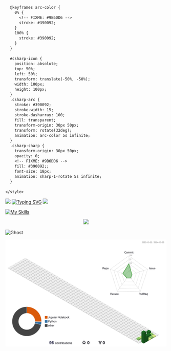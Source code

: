 
<svg xmlns="http://www.w3.org/2000/svg" viewBox="-12 20 88 60" id="csharp-icon">
  <defs>
    <style>
      @keyframes sharp-1-rotate {
        40% {
          transform: rotate(720deg);
          opacity: 1;
        }
        80% {
          transform: rotate(720deg) translateX(22px) scale(1);
          opacity: 1;
        }
        90% {
          transform: rotate(720deg) translateX(22px) scale(1.4);
          opacity: 1;
        }
        100% {
          transform: rotate(720deg) translateX(22px) scale(1.4);
          opacity: 0;
          fill: #390092;
        }
      }

      @keyframes arc-color {
        0% {
          <!-- FIXME: #9B6DD6 -->
          stroke: #390092;
        }
        100% {
          stroke: #390092;
        }
      }

      #csharp-icon {
        position: absolute;
        top: 50%;
        left: 50%;
        transform: translate(-50%, -50%);
        width: 100px;
        height: 100px;
      }
      .csharp-arc {
        stroke: #390092;
        stroke-width: 15;
        stroke-dasharray: 100;
        fill: transparent;
        transform-origin: 30px 50px;
        transform: rotate(32deg);
        animation: arc-color 5s infinite;
      }
      .csharp-sharp {
        transform-origin: 30px 50px;
        opacity: 0;
        <!-- FIXME: #9B6DD6 -->
        fill: #390092;;
        font-size: 18px;
        animation: sharp-1-rotate 5s infinite;
      }
      
    </style>
  </defs>
  <circle class="csharp-arc" cx="30" cy="50" r="20"></circle>
  <g class="csharp-sharp">
    <rect x="25" y="46" width="10" height="2"></rect>
    <rect x="24.5" y="51" width="10" height="2"></rect>
    <path d="M27.5 42 L 26 57 L 28 57 L 29.5 42 Z"></path>
    <path d="M31.5 42 L 30 57 L 32 57 L 33.5 42 Z"></path>
  </g>
  <!-- <text x="26" y="56" class="csharp-sharp">#</text> -->
</svg>
<img src="https://img.shields.io/badge/Python-3DDC84?style=flat-square&logo=Python&logoColor=blue&fontColor=yellow"/>
<a href="https://git.io/typing-svg"><img src="https://readme-typing-svg.demolab.com?font=Fira+Code&pause=1000&color=D260F7&width=435&lines=Python+Backend+Developer" alt="Typing SVG" /></a>

<img src="https://img.shields.io/badge/Android-3DDC84?style=flat-square&logo=Android&logoColor=white"/>


[![My Skills](https://skillicons.dev/icons?i=js,html,css,wasm)](https://skillicons.dev)


<p align="center">
  <a href="https://skillicons.dev">
    <img src="https://skillicons.dev/icons?i=git,kubernetes,docker,c,vim" />
  </a>
</p>

<img src="https://raw.githubusercontent.com/Tarikul-Islam-Anik/Animated-Fluent-Emojis/master/Emojis/Smilies/Ghost.png" alt="Ghost" width="25" height="25" />




	  
                    






<p align="center" >
	<picture>
	  <source media="(prefers-color-scheme: dark)"  srcset="https://raw.githubusercontent.com/pommemango071/pommemango071/output-3d-contrib/night.svg" />
	  <source media="(prefers-color-scheme: light)" srcset="https://raw.githubusercontent.com/pommemango071/pommemango071/output-3d-contrib/day.svg" />
	  <img alt="github profile contributions chart"    src="https://raw.githubusercontent.com/pommemango071/pommemango071/output-3d-contrib/day.svg" />
	</picture>
</p>


